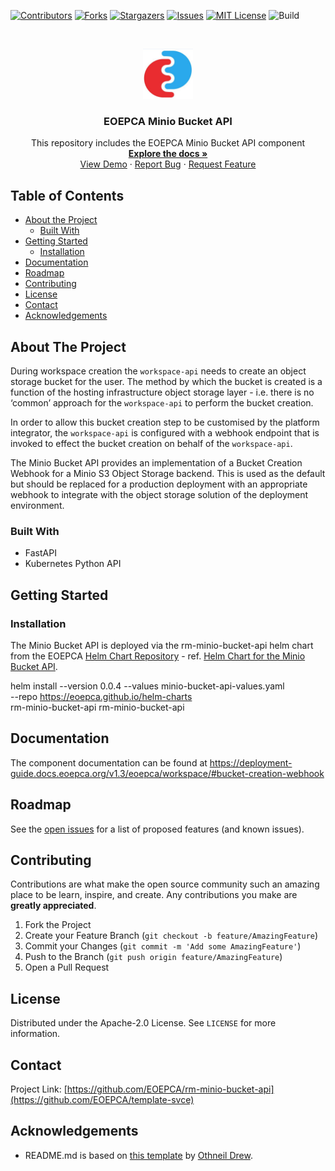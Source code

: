 <!-- PROJECT SHIELDS -->
<!--
*** See the bottom of this document for the declaration of the reference variables
*** for contributors-url, forks-url, etc. This is an optional, concise syntax you may use.
*** https://www.markdownguide.org/basic-syntax/#reference-style-links
-->

[![Contributors][contributors-shield]][contributors-url]
[![Forks][forks-shield]][forks-url]
[![Stargazers][stars-shield]][stars-url]
[![Issues][issues-shield]][issues-url]
[![MIT License][license-shield]][license-url]
![Build][build-shield]

<!-- PROJECT LOGO -->
<br />
<p align="center">
  <a href="https://github.com/EOEPCA/rm-minio-bucket-api">
    <img src="images/logo.png" alt="Logo" width="80" height="80">
  </a>

  <h3 align="center">EOEPCA Minio Bucket API</h3>

  <p align="center">
    This repository includes the EOEPCA Minio Bucket API component
    <br />
    <a href="https://github.com/EOEPCA/rm-minio-bucket-api"><strong>Explore the docs »</strong></a>
    <br />
    <a href="https://github.com/EOEPCA/rm-minio-bucket-api">View Demo</a>
    ·
    <a href="https://github.com/EOEPCA/rm-minio-bucket-api/issues">Report Bug</a>
    ·
    <a href="https://github.com/EOEPCA/rm-minio-bucket-api/issues">Request Feature</a>
  </p>
</p>

<!-- TABLE OF CONTENTS -->

## Table of Contents

- [About the Project](#about-the-project)
  - [Built With](#built-with)
- [Getting Started](#getting-started)
  - [Installation](#installation)
- [Documentation](#documentation)
- [Roadmap](#roadmap)
- [Contributing](#contributing)
- [License](#license)
- [Contact](#contact)
- [Acknowledgements](#acknowledgements)

<!-- ABOUT THE PROJECT -->

## About The Project

During workspace creation the `workspace-api` needs to create an object storage bucket for the user. The method by which the bucket is created is a function of the hosting infrastructure object storage layer - i.e. there is no ‘common’ approach for the `workspace-api` to perform the bucket creation.

In order to allow this bucket creation step to be customised by the platform integrator, the `workspace-api` is configured with a webhook endpoint that is invoked to effect the bucket creation on behalf of the `workspace-api`.

The Minio Bucket API provides an implementation of a Bucket Creation Webhook for a Minio S3 Object Storage backend. This is used as the default but should be replaced for a production deployment with an appropriate webhook to integrate with the object storage solution of the deployment environment.


### Built With

- FastAPI
- Kubernetes Python API

<!-- GETTING STARTED -->

## Getting Started

### Installation

The Minio Bucket API is deployed via the rm-minio-bucket-api helm chart from the EOEPCA [Helm Chart Repository](https://eoepca.github.io/helm-charts) - ref. [ Helm Chart for the Minio Bucket API](https://github.com/EOEPCA/helm-charts/blob/main/charts/rm-minio-bucket-api).

  helm install --version 0.0.4 --values minio-bucket-api-values.yaml \
    --repo https://eoepca.github.io/helm-charts \
    rm-minio-bucket-api rm-minio-bucket-api


## Documentation

The component documentation can be found at https://deployment-guide.docs.eoepca.org/v1.3/eoepca/workspace/#bucket-creation-webhook

<!-- USAGE EXAMPLES -->


<!-- ROADMAP -->

## Roadmap

See the [open issues](https://github.com/EOEPCA/rm-minio-bucket-api/issues) for a list of proposed features (and known issues).

<!-- CONTRIBUTING -->

## Contributing

Contributions are what make the open source community such an amazing place to be learn, inspire, and create. Any contributions you make are **greatly appreciated**.

1. Fork the Project
2. Create your Feature Branch (`git checkout -b feature/AmazingFeature`)
3. Commit your Changes (`git commit -m 'Add some AmazingFeature'`)
4. Push to the Branch (`git push origin feature/AmazingFeature`)
5. Open a Pull Request

<!-- LICENSE -->

## License

Distributed under the Apache-2.0 License. See `LICENSE` for more information.

<!-- CONTACT -->

## Contact

Project Link: [https://github.com/EOEPCA/rm-minio-bucket-api](https://github.com/EOEPCA/template-svce)

<!-- ACKNOWLEDGEMENTS -->

## Acknowledgements

- README.md is based on [this template](https://github.com/othneildrew/Best-README-Template) by [Othneil Drew](https://github.com/othneildrew).

<!-- MARKDOWN LINKS & IMAGES -->
<!-- https://www.markdownguide.org/basic-syntax/#reference-style-links -->

[contributors-shield]: https://img.shields.io/github/contributors/EOEPCA/rm-minio-bucket-api.svg?style=flat-square
[contributors-url]: https://github.com/EOEPCA/rm-minio-bucket-api/graphs/contributors
[forks-shield]: https://img.shields.io/github/forks/EOEPCA/rm-minio-bucket-api.svg?style=flat-square
[forks-url]: https://github.com/EOEPCA/rm-minio-bucket-api/network/members
[stars-shield]: https://img.shields.io/github/stars/EOEPCA/rm-minio-bucket-api.svg?style=flat-square
[stars-url]: https://github.com/EOEPCA/rm-minio-bucket-api/stargazers
[issues-shield]: https://img.shields.io/github/issues/EOEPCA/rm-minio-bucket-api.svg?style=flat-square
[issues-url]: https://github.com/EOEPCA/rm-minio-bucket-api/issues
[license-shield]: https://img.shields.io/github/license/EOEPCA/rm-minio-bucket-api.svg?style=flat-square
[license-url]: https://github.com/EOEPCA/rm-minio-bucket-api/blob/master/LICENSE
[build-shield]: https://www.travis-ci.com/EOEPCA/rm-minio-bucket-api.svg?branch=master

